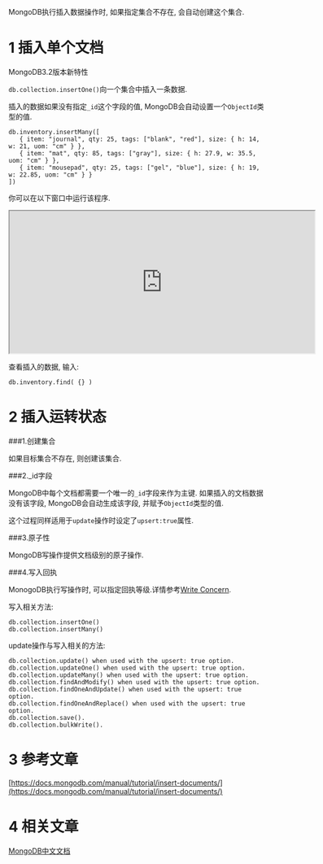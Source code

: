 MongoDB执行插入数据操作时, 如果指定集合不存在, 会自动创建这个集合.


1 插入单个文档
===

MongoDB3.2版本新特性

`db.collection.insertOne()`向一个集合中插入一条数据.

插入的数据如果没有指定`_id`这个字段的值, MongoDB会自动设置一个`ObjectId`类型的值.

```
db.inventory.insertMany([
   { item: "journal", qty: 25, tags: ["blank", "red"], size: { h: 14, w: 21, uom: "cm" } },
   { item: "mat", qty: 85, tags: ["gray"], size: { h: 27.9, w: 35.5, uom: "cm" } },
   { item: "mousepad", qty: 25, tags: ["gel", "blue"], size: { h: 19, w: 22.85, uom: "cm" } }
])
```

你可以在以下窗口中运行该程序.

<iframe class="mws-root" allowfullscreen="" sandbox="allow-scripts allow-same-origin" width="600" height="280" src="https://mws.mongodb.com/?version=3.4"></iframe>

查看插入的数据, 输入:

```
db.inventory.find( {} )
```

2 插入运转状态
===

###1.创建集合

如果目标集合不存在, 则创建该集合.

###2._id字段

MongoDB中每个文档都需要一个唯一的`_id`字段来作为主键. 如果插入的文档数据没有该字段, MongoDB会自动生成该字段, 并赋予`ObjectId`类型的值.

这个过程同样适用于`update`操作时设定了`upsert:true`属性.

###3.原子性

MongoDB写操作提供文档级别的原子操作.

###4.写入回执

MonogoDB执行写操作时, 可以指定回执等级.详情参考[Write Concern](https://docs.mongodb.com/manual/reference/write-concern/).

写入相关方法:
```
db.collection.insertOne()
db.collection.insertMany()
```
update操作与写入相关的方法:
```
db.collection.update() when used with the upsert: true option.
db.collection.updateOne() when used with the upsert: true option.
db.collection.updateMany() when used with the upsert: true option.
db.collection.findAndModify() when used with the upsert: true option.
db.collection.findOneAndUpdate() when used with the upsert: true option.
db.collection.findOneAndReplace() when used with the upsert: true option.
db.collection.save().
db.collection.bulkWrite().
```

3 参考文章
===

[https://docs.mongodb.com/manual/tutorial/insert-documents/](https://docs.mongodb.com/manual/tutorial/insert-documents/)


4 相关文章
===

[MongoDB中文文档](http://localhost/article/mongodb/index.html)

